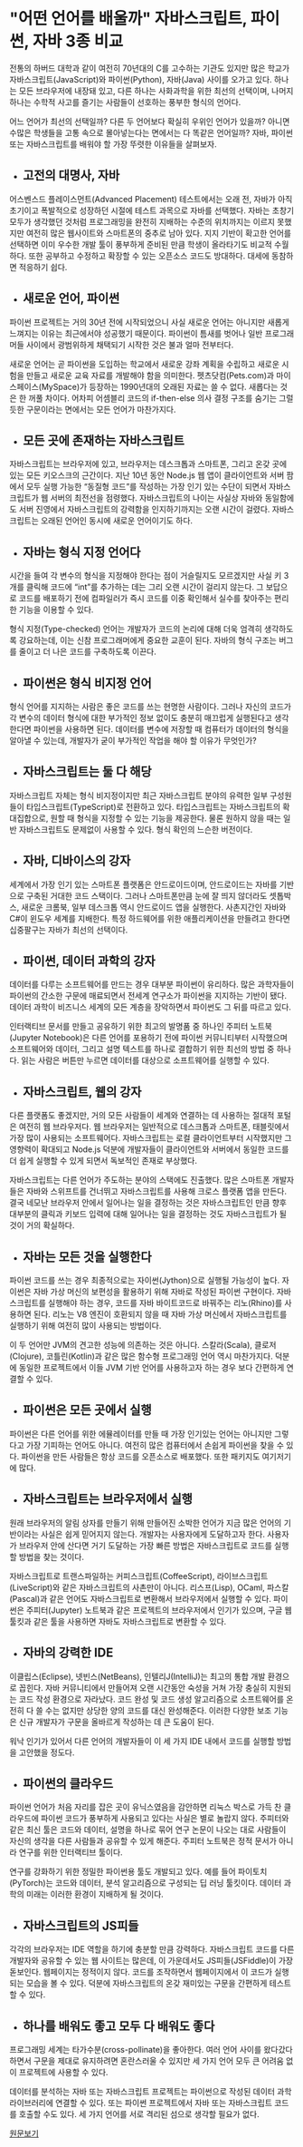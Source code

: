 # "어떤 언어를 배울까" 자바스크립트, 파이썬, 자바 3종 비교

전통의 하버드 대학과 같이 여전히 70년대의 C를 고수하는 기관도 있지만 많은 학교가 자바스크립트(JavaScript)와 파이썬(Python), 자바(Java) 사이를 오가고 있다. 하나는 모든 브라우저에 내장돼 있고, 다른 하나는 사화과학을 위한 최선의 선택이며, 나머지 하나는 수학적 사고를 즐기는 사람들이 선호하는 풍부한 형식의 언어다.

어느 언어가 최선의 선택일까? 다른 두 언어보다 확실히 우위인 언어가 있을까? 아니면 수많은 학생들을 고통 속으로 몰아넣는다는 면에서는 다 똑같은 언어일까? 자바, 파이썬 또는 자바스크립트를 배워야 할 가장 뚜렷한 이유들을 살펴보자.

* ## 고전의 대명사, 자바 
어스벤스드 플레이스먼트(Advanced Placement) 테스트에서는 오래 전, 자바가 아직 초기이고 폭발적으로 성장하던 시절에 테스트 과목으로 자바를 선택했다. 자바는 초창기 모두가 생각했던 것처럼 프로그래밍을 완전히 지배하는 수준의 위치까지는 이르지 못했지만 여전히 많은 웹사이트와 스마트폰의 중추로 남아 있다. 지지 기반이 확고한 언어를 선택하면 이미 우수한 개발 툴이 풍부하게 준비된 만큼 학생이 올라타기도 비교적 수월하다. 또한 공부하고 수정하고 확장할 수 있는 오픈소스 코드도 방대하다. 대세에 동참하면 적응하기 쉽다.

* ## 새로운 언어, 파이썬
파이썬 프로젝트는 거의 30년 전에 시작되었으니 사실 새로운 언어는 아니지만 새롭게 느껴지는 이유는 최근에서야 성공했기 때문이다. 파이썬이 틈새를 벗어나 일반 프로그래머들 사이에서 광범위하게 채택되기 시작한 것은 불과 얼마 전부터다. 

새로운 언어는 곧 파이썬을 도입하는 학교에서 새로운 강좌 계획을 수립하고 새로운 시험을 만들고 새로운 교육 자료를 개발해야 함을 의미한다. 펫츠닷컴(Pets.com)과 마이스페이스(MySpace)가 등장하는 1990년대의 오래된 자료는 쓸 수 없다. 새롭다는 것은 한 꺼풀 차이다. 어차피 어셈블리 코드의 if-then-else 의사 결정 구조를 숨기는 그럴듯한 구문이라는 면에서는 모든 언어가 마찬가지다.

* ## 모든 곳에 존재하는 자바스크립트 
자바스크립트는 브라우저에 있고, 브라우저는 데스크톱과 스마트폰, 그리고 온갖 곳에 있는 모든 키오스크의 근간이다. 지난 10년 동안 Node.js 웹 앱이 클라이언트와 서버 팜에서 모두 실행 가능한 “동질형 코드”를 작성하는 가장 인기 있는 수단이 되면서 자바스크립트가 웹 서버의 최전선을 점령했다. 자바스크립트의 나이는 사실상 자바와 동일함에도 서버 진영에서 자바스크립트의 강력함을 인지하기까지는 오랜 시간이 걸렸다. 자바스크립트는 오래된 언어인 동시에 새로운 언어이기도 하다.

* ## 자바는 형식 지정 언어다
시간을 들여 각 변수의 형식을 지정해야 한다는 점이 거슬릴지도 모르겠지만 사실 키 3개를 클릭해 코드에 “int”를 추가하는 데는 그리 오랜 시간이 걸리지 않는다. 그 보답으로 코드를 배포하기 전에 컴파일러가 즉시 코드를 이중 확인해서 실수를 찾아주는 편리한 기능을 이용할 수 있다. 

형식 지정(Type-checked) 언어는 개발자가 코드의 논리에 대해 더욱 엄격히 생각하도록 강요하는데, 이는 신참 프로그래머에게 중요한 교훈이 된다. 자바의 형식 구조는 버그를 줄이고 더 나은 코드를 구축하도록 이끈다.

* ## 파이썬은 형식 비지정 언어
형식 언어를 지지하는 사람은 좋은 코드를 쓰는 현명한 사람이다. 그러나 자신의 코드가 각 변수의 데이터 형식에 대한 부가적인 정보 없이도 충분히 매끄럽게 실행된다고 생각한다면 파이썬을 사용하면 된다. 데이터를 변수에 저장할 때 컴퓨터가 데이터의 형식을 알아낼 수 있는데, 개발자가 굳이 부가적인 작업을 해야 할 이유가 무엇인가?

* ## 자바스크립트는 둘 다 해당
자바스크립트 자체는 형식 비지정이지만 최근 자바스크립트 분야의 유력한 일부 구성원들이 타입스크립트(TypeScript)로 전환하고 있다. 타입스크립트는 자바스크립트의 확대집합으로, 원할 때 형식을 지정할 수 있는 기능을 제공한다. 물론 원하지 않을 때는 일반 자바스크립트도 문제없이 사용할 수 있다. 형식 확인의 느슨한 버전이다.

* ## 자바, 디바이스의 강자
세계에서 가장 인기 있는 스마트폰 플랫폼은 안드로이드이며, 안드로이드는 자바를 기반으로 구축된 거대한 코드 스택이다. 그러나 스마트폰만큼 눈에 잘 띄지 않더라도 셋톱박스, 새로운 크롬북, 일부 데스크톱 역시 안드로이드 앱을 실행한다. 사촌지간인 자바와 C#이 윈도우 세계를 지배한다. 특정 하드웨어를 위한 애플리케이션을 만들려고 한다면 십중팔구는 자바가 최선의 선택이다.

* ## 파이썬, 데이터 과학의 강자
데이터를 다루는 소프트웨어를 만드는 경우 대부분 파이썬이 유리하다. 많은 과학자들이 파이썬의 간소한 구문에 매료되면서 전세계 연구소가 파이썬을 지지하는 기반이 됐다. 데이터 과학이 비즈니스 세계의 모든 계층을 장악하면서 파이썬도 그 뒤를 따르고 있다.

인터랙티브 문서를 만들고 공유하기 위한 최고의 발명품 중 하나인 주피터 노트북(Jupyter Notebook)은 다른 언어를 포용하기 전에 파이썬 커뮤니티부터 시작했으며 소프트웨어와 데이터, 그리고 설명 텍스트를 하나로 결합하기 위한 최선의 방법 중 하나다. 읽는 사람은 버튼만 누르면 데이터를 대상으로 소프트웨어를 실행할 수 있다.

* ## 자바스크립트, 웹의 강자
다른 플랫폼도 좋겠지만, 거의 모든 사람들이 세계와 연결하는 데 사용하는 절대적 포털은 여전히 웹 브라우저다. 웹 브라우저는 일반적으로 데스크톱과 스마트폰, 태블릿에서 가장 많이 사용되는 소프트웨어다. 자바스크립트는 로컬 클라이언트부터 시작했지만 그 영향력이 확대되고 Node.js 덕분에 개발자들이 클라이언트와 서버에서 동일한 코드를 더 쉽게 실행할 수 있게 되면서 독보적인 존재로 부상했다.

자바스크립트는 다른 언어가 주도하는 분야의 스택에도 진출했다. 많은 스마트폰 개발자들은 자바와 스위프트를 건너뛰고 자바스크립트를 사용해 크로스 플랫폼 앱을 만든다. 결국 네모난 브라우저 안에서 일어나는 일을 결정하는 것은 자바스크립트인 만큼 향후 대부분의 클릭과 키보드 입력에 대해 일어나는 일을 결정하는 것도 자바스크립트가 될 것이 거의 확실하다.

* ## 자바는 모든 것을 실행한다
파이썬 코드를 쓰는 경우 최종적으로는 자이썬(Jython)으로 실행될 가능성이 높다. 자이썬은 자바 가상 머신의 보편성을 활용하기 위해 자바로 작성된 파이썬 구현이다. 자바스크립트를 실행해야 하는 경우, 코드를 자바 바이트코드로 바꿔주는 리노(Rhino)를 사용하면 된다. 리노는 V8 엔진이 호환되지 않을 때 자바 가상 머신에서 자바스크립트를 실행하기 위해 여전히 많이 사용되는 방법이다.

이 두 언어만 JVM의 견고한 성능에 의존하는 것은 아니다. 스칼라(Scala), 클로저(Clojure), 코틀린(Kotlin)과 같은 많은 함수형 프로그래밍 언어 역시 마찬가지다. 덕분에 동일한 프로젝트에서 이들 JVM 기반 언어를 사용하고자 하는 경우 보다 간편하게 연결할 수 있다.

* ## 파이썬은 모든 곳에서 실행
파이썬은 다른 언어를 위한 에뮬레이터를 만들 때 가장 인기있는 언어는 아니지만 그렇다고 가장 기피하는 언어도 아니다. 여전히 많은 컴퓨터에서 손쉽게 파이썬을 찾을 수 있다. 파이썬을 만든 사람들은 항상 코드를 오픈소스로 배포했다. 또한 패키지도 여기저기에 많다. 

* ## 자바스크립트는 브라우저에서 실행
원래 브라우저의 알림 상자를 만들기 위해 만들어진 소박한 언어가 지금 많은 언어의 기반이라는 사실은 쉽게 믿어지지 않는다. 개발자는 사용자에게 도달하고자 한다. 사용자가 브라우저 안에 산다면 거기 도달하는 가장 빠른 방법은 자바스크립트로 코드를 실행할 방법을 찾는 것이다.

자바스크립트로 트랜스파일하는 커피스크립트(CoffeeScript), 라이브스크립트(LiveScript)와 같은 자바스크립트의 사촌만이 아니다. 리스프(Lisp), OCaml, 파스칼(Pascal)과 같은 언어도 자바스크립트로 변환해서 브라우저에서 실행할 수 있다. 파이썬은 주피터(Jupyter) 노트북과 같은 프로젝트의 브라우저에서 인기가 있으며, 구글 웹 툴킷과 같은 툴을 사용하면 자바도 자바스크립트로 변환할 수 있다.

* ## 자바의 강력한 IDE
이클립스(Eclipse), 넷빈스(NetBeans), 인텔리J(IntelliJ)는 최고의 통합 개발 환경으로 꼽힌다. 자바 커뮤니티에서 만들어져 오랜 시간동안 숙성을 거쳐 가장 충실히 지원되는 코드 작성 환경으로 자라났다. 코드 완성 및 코드 생성 알고리즘으로 소프트웨어를 온전히 다 쓸 수는 없지만 상당한 양의 코드를 대신 완성해준다. 이러한 다양한 보조 기능은 신규 개발자가 구문을 올바르게 작성하는 데 큰 도움이 된다.

워낙 인기가 있어서 다른 언어의 개발자들이 이 세 가지 IDE 내에서 코드를 실행할 방법을 고안했을 정도다.

* ## 파이썬의 클라우드
파이썬 언어가 처음 자리를 잡은 곳이 유닉스였음을 감안하면 리눅스 박스로 가득 찬 클라우드에 파이썬 코드가 풍부하게 사용되고 있다는 사실은 별로 놀랍지 않다. 주피터와 같은 최신 툴은 코드와 데이터, 설명을 하나로 묶어 연구 논문이 나오는 대로 사람들이 자신의 생각을 다른 사람들과 공유할 수 있게 해준다. 주피터 노트북은 정적 문서가 아니라 연구를 위한 인터랙티브 툴이다.

연구를 강화하기 위한 정밀한 파이썬용 툴도 개발되고 있다. 예를 들어 파이토치(PyTorch)는 코드와 데이터, 분석 알고리즘으로 구성되는 딥 러닝 툴킷이다. 데이터 과학의 미래는 이러한 환경이 지배하게 될 것이다.

* ## 자바스크립트의 JS피들
각각의 브라우저는 IDE 역할을 하기에 충분할 만큼 강력하다. 자바스크립트 코드를 다른 개발자와 공유할 수 있는 웹 사이트는 많은데, 이 가운데서도 JS피들(JSFiddle)이 가장 돋보인다. 웹페이지는 정적이지 않다. 코드를 조작하면서 웹페이지에서 이 코드가 실행되는 모습을 볼 수 있다. 덕분에 자바스크립트의 온갖 재미있는 구문을 간편하게 테스트할 수 있다.

* ## 하나를 배워도 좋고 모두 다 배워도 좋다
프로그래밍 세계는 타가수분(cross-pollinate)을 좋아한다. 여러 언어 사이를 왔다갔다하면서 구문을 제대로 유지하려면 혼란스러울 수 있지만 세 가지 언어 모두 큰 어려움 없이 프로젝트에 사용할 수 있다. 

데이터를 분석하는 자바 또는 자바스크립트 프로젝트는 파이썬으로 작성된 데이터 과학 라이브러리에 연결할 수 있다. 또는 파이썬 프로젝트에서 자바 또는 자바스크립트 코드를 호출할 수도 있다. 세 가지 언어를 서로 격리된 섬으로 생각할 필요가 없다.

[원문보기](https://www.itworld.co.kr/news/125598#csidxb77ecfd180c5be1a527bb37436f918c)